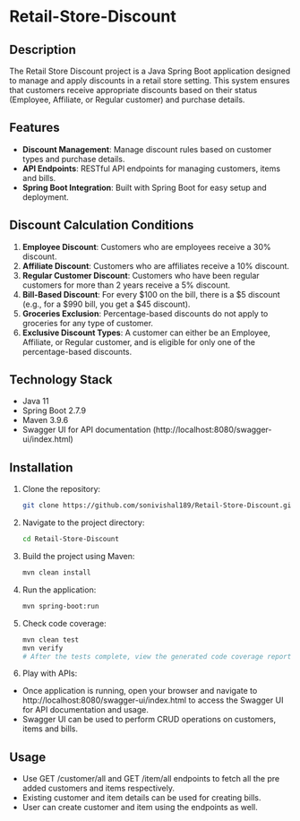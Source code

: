 # Retail-Store-Discount

## Description
The Retail Store Discount project is a Java Spring Boot application designed to manage and apply discounts in a retail store setting. This system ensures that customers receive appropriate discounts based on their status (Employee, Affiliate, or Regular customer) and purchase details.

## Features
- **Discount Management**: Manage discount rules based on customer types and purchase details.
- **API Endpoints**: RESTful API endpoints for managing customers, items and bills.
- **Spring Boot Integration**: Built with Spring Boot for easy setup and deployment.

## Discount Calculation Conditions
1. **Employee Discount**: Customers who are employees receive a 30% discount.
2. **Affiliate Discount**: Customers who are affiliates receive a 10% discount.
3. **Regular Customer Discount**: Customers who have been regular customers for more than 2 years receive a 5% discount.
4. **Bill-Based Discount**: For every $100 on the bill, there is a $5 discount (e.g., for a $990 bill, you get a $45 discount).
5. **Groceries Exclusion**: Percentage-based discounts do not apply to groceries for any type of customer.
6. **Exclusive Discount Types**: A customer can either be an Employee, Affiliate, or Regular customer, and is eligible for only one of the percentage-based discounts.

## Technology Stack
- Java 11
- Spring Boot 2.7.9
- Maven 3.9.6
- Swagger UI for API documentation (http://localhost:8080/swagger-ui/index.html)

## Installation
1. Clone the repository:
    ```sh
    git clone https://github.com/sonivishal189/Retail-Store-Discount.git
    ```
2. Navigate to the project directory:
    ```sh
    cd Retail-Store-Discount
    ```
3. Build the project using Maven:
    ```sh
    mvn clean install
    ```
4. Run the application:
    ```sh
    mvn spring-boot:run
    ```
5. Check code coverage:
    ```sh
    mvn clean test
    mvn verify
   # After the tests complete, view the generated code coverage report at target/site/jacoco/index.html.
    ```
6. Play with APIs:
- Once application is running, open your browser and navigate to http://localhost:8080/swagger-ui/index.html to access the Swagger UI for API documentation and usage. 
- Swagger UI can be used to perform CRUD operations on customers, items and bills.

## Usage
- Use GET /customer/all and GET /item/all endpoints to fetch all the pre added customers and items respectively.
- Existing customer and item details can be used for creating bills.
- User can create customer and item using the endpoints as well.

